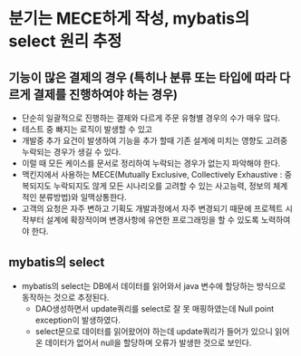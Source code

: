 #   분기는 MECE하게 작성, mybatis의 select 원리 추정

## 기능이 많은 결제의 경우 (특히나 분류 또는 타입에 따라 다르게 결제를 진행하여야 하는 경우)
-   단순히 일괄적으로 진행하는 결제와 다르게 주문 유형별 경우의 수가 매우 많다.
-   테스트 중 빠지는 로직이 발생할 수 있고
-   개발중 추가 요건이 발생하여 기능을 추가 할때 기존 설계에 미치는 영향도 고려중 누락되는 경우가 생길 수 있다.
-   이럴 때 모든 케이스를 문서로 정리하여 누락되는 경우가 없는지 파악해야 한다.
-   맥킨지에서 사용하는 MECE(Mutually Exclusive, Collectively Exhaustive : 중복되지도 누락되지도 않게 모든 시나리오를 고려할 수 있는 사고능력, 정보의 체계적인 분류방법)와 일맥상통한다.
-   고객의 요청은 자주 변하고 기획도 개발과정에서 자주 변경되기 때문에 프로젝트 시작부터 설계에 확장적이며 변경사항에 유연한 프로그래밍을 할 수 있도록 노력하여야 한다.

##  mybatis의 select
-   mybatis의 select는 DB에서 데이터를 읽어와서 java 변수에 할당하는 방식으로 동작하는 것으로 추정된다.
    -   DAO생성하면서 update쿼리를 select로 잘 못 매핑하였는데 Null point exception이 발생하였다.
    -   select문으로 데이터를 읽어왔어야 하는데 update쿼리가 들어가 있으니 읽어온 데이터가 없어서 null을 할당하며 오류가 발생한 것으로 보인다.